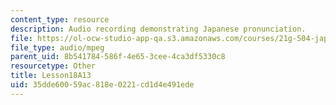 ```yaml
---
content_type: resource
description: Audio recording demonstrating Japanese pronunciation.
file: https://ol-ocw-studio-app-qa.s3.amazonaws.com/courses/21g-504-japanese-iv-spring-2009/35dde60059ac818e0221cd1d4e491ede_Lesson18A13.mp3
file_type: audio/mpeg
parent_uid: 8b541784-586f-4e65-3cee-4ca3df5330c8
resourcetype: Other
title: Lesson18A13
uid: 35dde600-59ac-818e-0221-cd1d4e491ede
---
```

